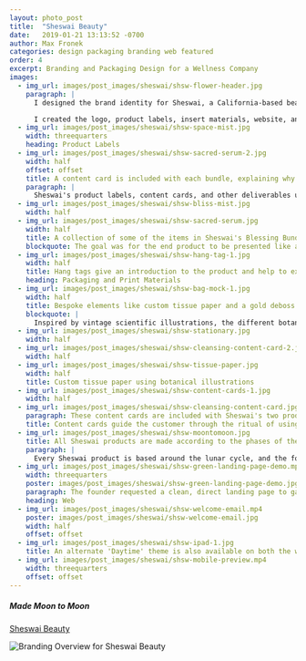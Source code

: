 ```yaml
---
layout: photo_post
title:  "Sheswai Beauty"
date:   2019-01-21 13:13:52 -0700
author: Max Fronek
categories: design packaging branding web featured
order: 4
excerpt: Branding and Packaging Design for a Wellness Company
images:
  - img_url: images/post_images/sheswai/shsw-flower-header.jpg
    paragraph: |
      I designed the brand identity for Sheswai, a California-based beauty and wellness brand. The brand founder requested a clean and modern look that retained a somewhat homespun feel. They wanted to incorporate floral designs, the moon, and a 'California Cool' vibe.

      I created the logo, product labels, insert materials, website, and overall style guide. The founder asked for an update to their existing logo to incorporate the moon cycles into the existing heart shape. The two tail ends of the logo create the waxing and waning crescents, while the curves of the heart also echo the letter 'S', creating a bond between the company name and logo.
  - img_url: images/post_images/sheswai/shsw-space-mist.jpg 
    width: threequarters
    heading: Product Labels
  - img_url: images/post_images/sheswai/shsw-sacred-serum-2.jpg
    width: half 
    offset: offset 
    title: A content card is included with each bundle, explaining why each product was selected and instructions for use
    paragraph: |
      Sheswai's product labels, content cards, and other deliverables use botanical illustrations, natural materials, and a minimal color palette of cream, sage and gold.  A foil deboss adds an eye-catching accent to product hang tags and business cards without being overdone or distracting. Combined, these elements hold to the premium yet homespun ethos of the brand.
  - img_url: images/post_images/sheswai/shsw-bliss-mist.jpg     
    width: half
  - img_url: images/post_images/sheswai/shsw-sacred-serum.jpg
    width: half  
    title: A collection of some of the items in Sheswai's Blessing Bundle
    blockquote: The goal was for the end product to be presented like a well-thought-out gift from a friend &mdash; something that is exciting to open and is cherished when used.
  - img_url: images/post_images/sheswai/shsw-hang-tag-1.jpg 
    width: half
    title: Hang tags give an introduction to the product and help to explain their background
    heading: Packaging and Print Materials
  - img_url: images/post_images/sheswai/shsw-bag-mock-1.jpg
    width: half
    title: Bespoke elements like custom tissue paper and a gold deboss on the hang tag help to elevate the packaging while staying under budget.
    blockquote: |
      Inspired by vintage scientific illustrations, the different botanical drawings show the ingredients that make up each product and unify all aspects of the brand identity. 
  - img_url: images/post_images/sheswai/shsw-stationary.jpg 
    width: half
  - img_url: images/post_images/sheswai/shsw-cleansing-content-card-2.jpg
    width: half    
  - img_url: images/post_images/sheswai/shsw-tissue-paper.jpg 
    width: half
    title: Custom tissue paper using botanical illustrations   
  - img_url: images/post_images/sheswai/shsw-content-cards-1.jpg 
    width: half      
  - img_url: images/post_images/sheswai/shsw-cleansing-content-card.jpg 
    paragraph: These content cards are included with Sheswai's two product kits. They walk the customer through the ritual of home cleansing, and help to build the experience of using the Sheswai product line. 
    title: Content cards guide the customer through the ritual of using one of Sheswai's bundles
  - img_url: images/post_images/sheswai/shsw-moontomoon.jpg 
    title: All Sheswai products are made according to the phases of the moon, making it a vital part of the brand
    paragraph: |
      Every Sheswai product is based around the lunar cycle, and the founder wanted a visual representation of that to help explain its importance to customers. The symbol shows an abstract version of the cycles of the moon, and uses the same curves and angles as the logo to maintain continuity.
  - img_url: images/post_images/sheswai/shsw-green-landing-page-demo.mp4
    width: threequarters
    poster: images/post_images/sheswai/shsw-green-landing-page-demo.jpg
    paragraph: The founder requested a clean, direct landing page to gather emails before the product's official launch, and wanted to use a more colorful version of the flower motif.  The end result has a lavender flower growing into the Sheswai logo, and clicking the 'moon-to-moon' symbol in the footer activates a 'Daytime' color scheme.
    heading: Web 
  - img_url: images/post_images/sheswai/shsw-welcome-email.mp4
    poster: images/post_images/sheswai/shsw-welcome-email.jpg
    width: half       
    offset: offset 
  - img_url: images/post_images/sheswai/shsw-ipad-1.jpg 
    title: An alternate 'Daytime' theme is also available on both the website and in email templates 
  - img_url: images/post_images/sheswai/shsw-mobile-preview.mp4
    width: threequarters
    offset: offset
---
```


##### Made Moon to Moon
[Sheswai Beauty](http://sheswaibeauty.com)<br />

<img data-src="{{ site.photourl }}images/post_images/sheswai/shsw-brand-overview.jpg" data-srcset="{{  site.photourl }}images/post_images/sheswai/shsw-brand-overview.jpg{{ site.img_sizes.small }} 300w, {{  site.photourl }}images/post_images/sheswai/shsw-brand-overview.jpg{{ site.img_sizes.medium }} 480w, {{  site.photourl }}images/post_images/sheswai/shsw-brand-overview.jpg{{ site.img_sizes.grande }} 600w, {{  site.photourl }}images/post_images/sheswai/shsw-brand-overview.jpg{{ site.img_sizes.1k }} 1000w, {{  site.photourl }}images/post_images/sheswai/shsw-brand-overview.jpg{{ site.img_sizes.2k }} 2000w" class="lazyload" alt="Branding Overview for Sheswai Beauty" style="max-height: none;"/>